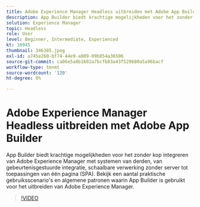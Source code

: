 ```yaml
---
title: Adobe Experience Manager Headless uitbreiden met Adobe App Builder
description: App Builder biedt krachtige mogelijkheden voor het zonder kop integreren van Adobe Experience Manager met systemen van derden, van gebeurtenisgestuurde integratie, schaalbare verwerking zonder server tot toepassingen van één pagina (SPA). Bekijk een aantal praktische gebruiksscenario's en algemene patronen waarin App Builder is gebruikt voor het uitbreiden van Adobe Experience Manager.
solution: Experience Manager
topic: Headless
role: User
level: Beginner, Intermediate, Experienced
kt: 10945
thumbnail: 346385.jpeg
exl-id: a745e260-bf74-44e9-a809-09b854a36506
source-git-commit: ca06e5a8b1602a7bcfb83a43f529680a5a96bacf
workflow-type: tm+mt
source-wordcount: '120'
ht-degree: 0%

---
```


# Adobe Experience Manager Headless uitbreiden met Adobe App Builder

App Builder biedt krachtige mogelijkheden voor het zonder kop integreren van Adobe Experience Manager met systemen van derden, van gebeurtenisgestuurde integratie, schaalbare verwerking zonder server tot toepassingen van één pagina (SPA). Bekijk een aantal praktische gebruiksscenario&#39;s en algemene patronen waarin App Builder is gebruikt voor het uitbreiden van Adobe Experience Manager.

>[!VIDEO](https://video.tv.adobe.com/v/346385/?quality=12&learn=on)
